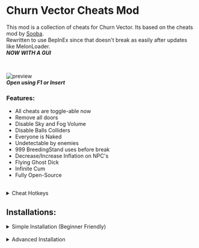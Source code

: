 # Churn Vector Cheats Mod

This mod is a collection of cheats for Churn Vector. Its based on the cheats mod by [Sooba](https://steamcommunity.com/id/Soobas).  
Rewritten to use BepInEx since that doesn't break as easily after updates like MelonLoader.  
***NOW WITH A GUI***

<br />

![preview](https://i.imgur.com/7m1PXe8.png)  
***Open using F1 or Insert***

### Features:

- All cheats are toggle-able now
- Remove all doors
- Disable Sky and Fog Volume
- Disable Balls Colliders
- Everyone is Naked
- Undetectable by enemies
- 999 BreedingStand uses before break
- Decrease/Increase Inflation on NPC's
- Flying Ghost Dick
- Infinite Cum
- Fully Open-Source

<br />

<details>
    <summary>Cheat Hotkeys</summary>

    !!!CURRENTLY NOT IMPLEMENTED! WILL BE ADDED BACK IN UPDATE 2.1.0!!!
    Use the GUI buttons for the time being.

    Num1 or Alt+1 = Remove all doors
    Num2 or Alt+2 = Disable Fog and Sky
    Num3 or Alt+3 = Disable Balls Colliders
    Num4 or Alt+4 = Everyone is naked
    Num5 or Alt+5 = Invisibility
    Num6 or Alt+6 = Decrease inflation's
    Num7 or Alt+7 = Increase Inflation's
    Num8 or Alt+8 = 999 BreedingStand uses before break

</details>

## Installations:

<details>
<summary>Simple Installation (Beginner Friendly)</summary>
This is for people who are overwhelmed or quickly confused with these kinds of things.

### **Prerequisites:**
- Latest Game from [here](https://steamcommunity.com/app/2686900) or [here](https://f95zone.to/threads/churn-vector-patch-1807e40f-hotfix-naelstrof.188648)
- Latest Mod from [here](https://github.com/Official-Husko/Churn-Vector-Cheats/releases/latest) (ChurnVectorCheats_All_In_One.zip)

1. Open [ChurnVectorCheats_All_In_One.zip](https://github.com/Official-Husko/Churn-Vector-Cheats/releases/latest)
2. Extract the contents of the zip into your game folder where the exe is.

![gif](https://i.imgur.com/fdEVTA0.gif)

3. Play the game and use the cheats.

</details>

<br />

<details>
<summary>Advanced Installation</summary>

### Prerequisites:

- Latest Game from [here](https://steamcommunity.com/app/2686900) or [here](https://f95zone.to/threads/churn-vector-patch-1807e40f-hotfix-naelstrof.188648)
- [BepInEx 5](https://github.com/BepInEx/BepInEx/releases/download/v5.4.22/BepInEx_x64_5.4.22.0.zip)
- Latest Mod from [here](https://github.com/Official-Husko/Churn-Vector-Cheats/releases/latest) (ChurnVectorCheats.zip)

1. Unpack BepInEx 5 and throw the files into the game folder where the exe is.
![image1](https://i.imgur.com/dXdEVWK.png)

2. Run the game to generate necessary files.
3. Open **ChurnVectorCheats.zip** and move the BepInEx folder into the game folder where the exe is. ***Yes to Overwrite prompt.***
4. Run the game and use the cheats.

</details>